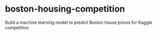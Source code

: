 # boston-housing-competition
Build a machine learning model to predict Boston house prices for Kaggle competition

